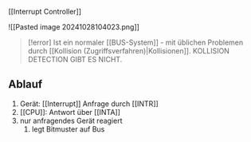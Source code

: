 [[Interrupt Controller]]

![[Pasted image 20241028104023.png]]

> [!error] Ist ein normaler [[BUS-System]] - mit üblichen Problemen durch [[Kollision (Zugriffsverfahren)|Kollisionen]]. KOLLISION DETECTION GIBT ES NICHT.


## Ablauf
1. Gerät: [[Interrupt]] Anfrage durch [[INTR]]
2. [[CPU]]: Antwort über [[INTA]]
3. nur anfragendes Gerät reagiert
	1. legt Bitmuster auf Bus